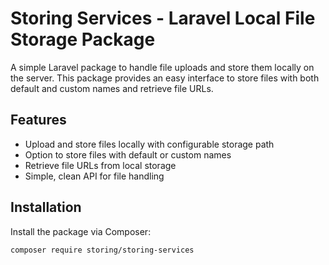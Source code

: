 # Storing Services - Laravel Local File Storage Package

A simple Laravel package to handle file uploads and store them locally on the server. This package provides an easy interface to store files with both default and custom names and retrieve file URLs.

## Features

- Upload and store files locally with configurable storage path
- Option to store files with default or custom names
- Retrieve file URLs from local storage
- Simple, clean API for file handling

## Installation

Install the package via Composer:

```bash
composer require storing/storing-services
